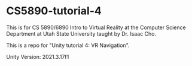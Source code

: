 # CS5890-tutorial-4

This is for CS 5890/6890 Intro to Virtual Reality at the Computer Science Department at Utah State University taught by Dr. Isaac Cho.

This is a repo for "Unity tutorial 4: VR Navigation".

Unity Version: 2021.3.17f1
